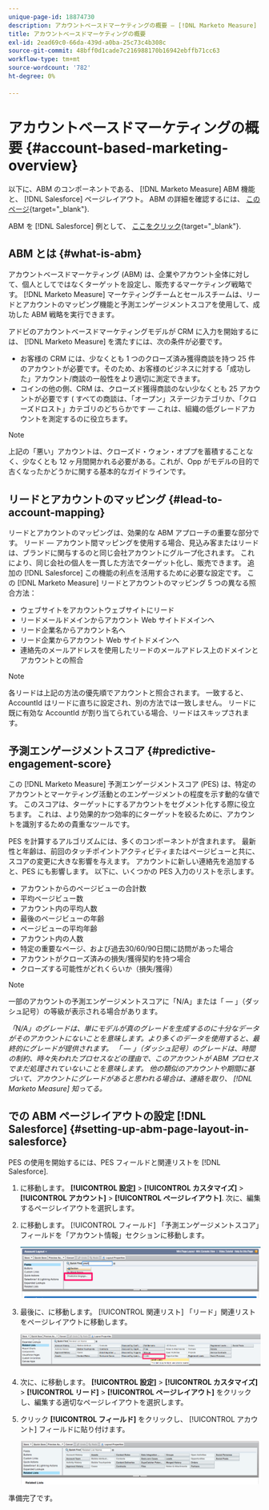 ```yaml
---
unique-page-id: 18874730
description: アカウントベースドマーケティングの概要 — [!DNL Marketo Measure]  — 製品ドキュメント
title: アカウントベースドマーケティングの概要
exl-id: 2ead69c0-66da-439d-a0ba-25c73c4b308c
source-git-commit: 48bff0d1cade7c216988170b16942ebffb71cc63
workflow-type: tm+mt
source-wordcount: '782'
ht-degree: 0%

---
```


# アカウントベースドマーケティングの概要 {#account-based-marketing-overview}

以下に、ABM のコンポーネントである、 [!DNL Marketo Measure] ABM 機能と、 [!DNL Salesforce] ページレイアウト。 ABM の詳細を確認するには、 [このページ](https://www.marketo.com/account-based-marketing/){target="_blank"}.

ABM を [!DNL Salesforce] 例として、 [ここをクリック](/help/advanced-marketo-measure-features/account-based-marketing/account-based-marketing-overview.md#setting-up-abm-page-layout-in-salesforce){target="_blank"}.

## ABM とは {#what-is-abm}

アカウントベースドマーケティング (ABM) は、企業やアカウント全体に対して、個人としてではなくターゲットを設定し、販売するマーケティング戦略です。 [!DNL Marketo Measure] マーケティングチームとセールスチームは、リードとアカウントのマッピング機能と予測エンゲージメントスコアを使用して、成功した ABM 戦略を実行できます。

アドビのアカウントベースドマーケティングモデルが CRM に入力を開始するには、 [!DNL Marketo Measure] を満たすには、次の条件が必要です。

* お客様の CRM には、少なくとも 1 つのクローズ済み獲得商談を持つ 25 件のアカウントが必要です。そのため、お客様のビジネスに対する「成功した」アカウント/商談の一般性をより適切に測定できます。
* コインの他の側、CRM は、クローズド獲得商談のない少なくとも 25 アカウントが必要です ( すべての商談は、「オープン」ステージカテゴリか、「クローズドロスト」カテゴリのどちらかです — これは、組織の低グレードアカウントを測定するのに役立ちます。

>[!NOTE]
>
>上記の「悪い」アカウントは、クローズド・ウォン・オププを蓄積することなく、少なくとも 12 ヶ月間開かれる必要がある。これが、Opp がモデルの目的で古くなったかどうかに関する基本的なガイドラインです。

## リードとアカウントのマッピング {#lead-to-account-mapping}

リードとアカウントのマッピングは、効果的な ABM アプローチの重要な部分です。 リード — アカウント間マッピングを使用する場合、見込み客またはリードは、ブランドに関与するのと同じ会社アカウントにグループ化されます。 これにより、同じ会社の個人を一貫した方法でターゲット化し、販売できます。 追加の [!DNL Salesforce] この機能の利点を活用するために必要な設定です。 この [!DNL Marketo Measure] リードとアカウントのマッピング 5 つの異なる照合方法：

* ウェブサイトをアカウントウェブサイトにリード
* リードメールドメインからアカウント Web サイトドメインへ
* リード企業名からアカウント名へ
* リード企業からアカウント Web サイトドメインへ
* 連絡先のメールアドレスを使用したリードのメールアドレス上のドメインとアカウントとの照合

>[!NOTE]
>
>各リードは上記の方法の優先順でアカウントと照合されます。 一致すると、AccountId はリードに直ちに設定され、別の方法では一致しません。 リードに既に有効な AccountId が割り当てられている場合、リードはスキップされます。

## 予測エンゲージメントスコア {#predictive-engagement-score}

この [!DNL Marketo Measure] 予測エンゲージメントスコア (PES) は、特定のアカウントとマーケティング活動とのエンゲージメントの程度を示す動的な値です。 このスコアは、ターゲットにするアカウントをセグメント化する際に役立ちます。 これは、より効果的かつ効率的にターゲットを絞るために、アカウントを識別するための貴重なツールです。

PES を計算するアルゴリズムには、多くのコンポーネントが含まれます。 最新性と年齢は、前回のタッチポイントアクティビティまたはページビューと共に、スコアの変更に大きな影響を与えます。 アカウントに新しい連絡先を追加すると、PES にも影響します。 以下に、いくつかの PES 入力のリストを示します。

* アカウントからのページビューの合計数
* 平均ページビュー数
* アカウント内の平均人数
* 最後のページビューの年齢
* ページビューの平均年齢
* アカウント内の人数
* 特定の重要なページ、および過去30/60/90日間に訪問があった場合
* アカウントがクローズ済みの損失/獲得契約を持つ場合
* クローズする可能性がどれくらいか（損失/獲得）

>[!NOTE]
>
>一部のアカウントの予測エンゲージメントスコアに「N/A」または「 — 」（ダッシュ記号）の等級が表示される場合があります。

_「N/A」のグレードは、単にモデルが真のグレードを生成するのに十分なデータがそのアカウントにないことを意味します。より多くのデータを使用すると、最終的にグレードが提供されます。_
_「 — 」（ダッシュ記号）のグレードは、時間の制約、時々失われたプロセスなどの理由で、このアカウントが ABM プロセスでまだ処理されていないことを意味します。 他の類似のアカウントや期間に基づいて、アカウントにグレードがあると思われる場合は、連絡を取り、 [!DNL Marketo Measure] 知ってる。_

## での ABM ページレイアウトの設定 [!DNL Salesforce] {#setting-up-abm-page-layout-in-salesforce}

PES の使用を開始するには、PES フィールドと関連リストを [!DNL Salesforce].

1. に移動します。 **[!UICONTROL 設定]** > **[!UICONTROL カスタマイズ]** > **[!UICONTROL アカウント]** > **[!UICONTROL ページレイアウト]**. 次に、編集するページレイアウトを選択します。
1. に移動します。 [!UICONTROL フィールド] 「予測エンゲージメントスコア」フィールドを「アカウント情報」セクションに移動します。

   ![](assets/1.png)

1. 最後に、に移動します。 [!UICONTROL 関連リスト] 「リード」関連リストをページレイアウトに移動します。

   ![](assets/2.png)

1. 次に、に移動します。 **[!UICONTROL 設定]** > **[!UICONTROL カスタマイズ]** > **[!UICONTROL リード]** > **[!UICONTROL ページレイアウト]** をクリックし、編集する適切なページレイアウトを選択します。
1. クリック **[!UICONTROL フィールド]** をクリックし、 [!UICONTROL アカウント] フィールドに貼り付けます。

   ![](assets/3.png)

準備完了です。

